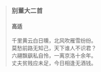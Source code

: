 > ### 别董大二首
> #### 高适
> 千里黄云白日曛，北风吹雁雪纷纷。  
> 莫愁前路无知己，天下谁人不识君？  
> 六翮飘飖私自怜，一离京洛十余年。  
> 丈夫贫贱应未足，今日相逢无酒钱。  